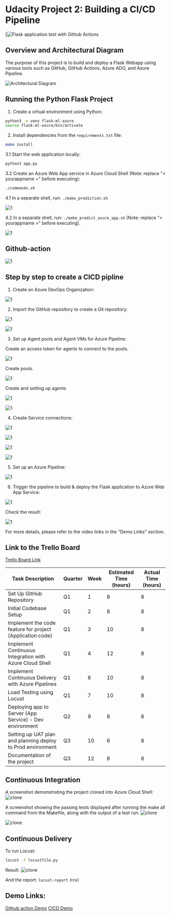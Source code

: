 # Udacity Project 2: Building a CI/CD Pipeline

[![Flask application test with Github Actions](https://github.com/daband/udacity-project-02/blob/thang-udacity/.github/workflows/pylint.yml)


## Overview and Architectural Diagram

The purpose of this project is to build and deploy a Flask Webapp using various tools such as GitHub, GitHub Actions, Azure ADO, and Azure Pipeline.

![Architectural Diagram](./image/arichecture.png)

## Running the Python Flask Project

1. Create a virtual environment using Python:
```bash
python3 -m venv flask-ml-azure
source flask-ml-azure/bin/activate
```

2. Install dependencies from the `requirements.txt` file:
```bash
make install
```

3.1 Start the web application locally:
```bash
python3 app.py
```

3.2 Create an Azure Web App service in Azure Cloud Shell (Note: replace "< yourappname >" before executing):
```bash
./commands.sh
```

4.1 In a separate shell, run: `./make_prediction.sh`

![1](./image/make_prediction.png)

4.2 In a separate shell, run: `./make_predict_azure_app.sh` (Note: replace "< yourappname >" before executing).

![1](./image/make_predict_azure_app.png)

## Github-action

![1](./image/Githubaction.png)

## Step by step to create a CICD pipline

1. Create an Azure DevOps Organization:

![1](./image/51.png)

2. Import the GitHub repository to create a Git repository:

![1](./image/71.png)

![1](./image/61.png)


3. Set up Agent pools and Agent VMs for Azure Pipeline:


Create an access token for agents to connect to the pools.


![1](./image/101.png)


Create pools.


![1](./image/81.png)


Create and setting up agents


![1](./image/91.png)


![1](./image/101.png)


4. Create Service connections:


![1](./image/121.png)


![1](./image/13.png)


![1](./image/141.png)


![1](./image/151.png)


5. Set up an Azure Pipeline:


![1](./image/161.png)


6. Trigger the pipeline to build & deploy the Flask application to Azure Web App Service:


![1](./image/171.png)


Check the result:


![1](./image/181.png)


For more details, please refer to the video links in the "Demo Links" section.


## Link to the Trello Board


[Trello Board Link](https://trello.com/b/cdHEK4Qv/thangnh32-udacity)

| Task Description                                           | Quarter | Week | Estimated Time (hours) | Actual Time (hours) |
|------------------------------------------------------------|---------|------|------------------------|----------------------|
| Set Up GitHub Repository                                   | Q1      | 1    | 8                     | 8                     |
| Initial Codebase Setup                                     | Q1      | 2    | 8                      | 8                     |
| Implement the code feature for project (Application code)  | Q1      | 3    | 10                     |  8                    |
| Implement Continuous Integration with Azure Cloud Shell    | Q1      | 4    | 12                     | 8                     |
| Implement Continuous Delivery with Azure Pipelines         | Q1      | 6    | 10                     |  8                   |
| Load Testing using Locust                                  | Q1      | 7    | 10                     | 8                     |
| Deploying app to Server (App Service) - Dev environment    | Q2      | 9    | 8                      |  8                    |
| Setting up UAT plan and planning deploy to Prod environment| Q3      | 10   | 6                      |   8                   |
| Documentation of the project                               | Q3      | 12   | 8                      | 8                     |


## Continuous Integration


A screenshot demonstrating the project cloned into Azure Cloud Shell:
![clone](./image/211.png)


A screenshot showing the passing tests displayed after running the make all command from the Makefile, along with the output of a test run:
![clone](./image/2221.png)

![clone](./image/221.png)


## Continuous Delivery


To run Locust:
```bash
locust -f locustfile.py
```

Result:
![clone](./image/locust.png)


And the report: `locust-report.html`


## Demo Links:
[Github action Demo](https://youtu.be/wG07XqZY3t4)
[CICD Demo](https://youtu.be/TcILhI9MMuw)

